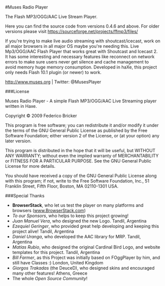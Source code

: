 #Muses Radio Player

The Flash MP3/OGG/AAC Live Stream Player.


Here you can find the source code from versions 0.4.6 and above. For older versions please visit https://sourceforge.net/projects/ffmp3/files/


If you're trying to make live audio streaming with shoutcast/icecast, work on all major browsers in all major OS maybe you're needing this.
Live Mp3/OGG/AAC Flash Player that works great with Shoutcast and Icecast 2. It has some interesting and necessary features like reconnect on network errors to make sure users never get silence and cache management to avoid memory huge memory consumption.
Developed in haXe, this project only needs Flash 10.1 plugin (or newer) to work.


http://www.muses.org | Twitter: @MusesPlayer


###License

Muses Radio Player - A simple Flash MP3/OGG/AAC Live Streaming player written in Haxe.

Copyright &copy; 2009 Federico Bricker

This program is free software; you can redistribute it and/or modify
it under the terms of the GNU General Public License as published by
the Free Software Foundation; either version 2 of the License, or
(at your option) any later version.

This program is distributed in the hope that it will be useful,
but WITHOUT ANY WARRANTY; without even the implied warranty of
MERCHANTABILITY or FITNESS FOR A PARTICULAR PURPOSE.  See the
GNU General Public License for more details.

You should have received a copy of the GNU General Public License along
with this program; if not, write to the Free Software Foundation, Inc.,
51 Franklin Street, Fifth Floor, Boston, MA 02110-1301 USA.

###Special Thanks
* **BrowserStack**, who let us test the player on many platforms and browsers (www.BrowserStack.com)
* *To our Sponsors*, who helps to keep this project growing!
* *Juan Manuel Vera*, who designed the new Logo. Tandil, Argentina
* *Ezequiel Geringer*, who provided great help developing and keeping this project alive! Tandil, Argentina
* *Daniel Uranga*, who developed the AAC library for MRP. Tandil, Argentina
* *Matías Rubio*, who designed the original Cardinal Bird Logo, and website templates for this project. Tandil, Argentina
* *Bill Farmer*, as this Project was initially based on FOggPlayer by him, and still have Classes :) London, United Kingdom
* *Giorgos Trakadas* (the DeuceD), who designed skins and encouraged many other features! Athens, Greece
* The whole *Open Source Community*!

